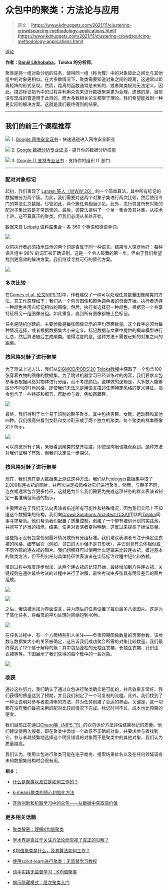 # 众包中的聚类：方法论与应用

> 原文：[https://www.kdnuggets.com/2021/11/clustering-crowdsourcing-methodology-applications.html](https://www.kdnuggets.com/2021/11/clustering-crowdsourcing-methodology-applications.html)

[评论](#comments)

**作者：[Daniil Likhobaba](https://www.linkedin.com/in/daniil-likhobaba-4a33201bb/)，Toloka 的分析师**。

聚类是将一组对象分组的任务，使得同一组（称为簇）中的对象彼此之间比与其他组中的对象更相似。在大多数情况下，聚类需要知道对象之间的距离，这通常以距离矩阵的形式呈现。然而，距离的函数通常是未知的，或者聚类规则无法定义。因此，描述标记指令中的过程并利用众包来进行数据聚类更为合理。遗憾的是，目前没有现成的管道用于此目的，而大多数相关论文都限于理论。我们希望能找到一种更实际的解决方案。这就是我们最终得到的结果。

* * *

## 我们的前三个课程推荐

![](../Images/0244c01ba9267c002ef39d4907e0b8fb.png) 1\. [Google 网络安全证书](https://www.kdnuggets.com/google-cybersecurity) - 快速通道进入网络安全职业

![](../Images/e225c49c3c91745821c8c0368bf04711.png) 2\. [Google 数据分析专业证书](https://www.kdnuggets.com/google-data-analytics) - 提升你的数据分析技能

![](../Images/0244c01ba9267c002ef39d4907e0b8fb.png) 3\. [Google IT 支持专业证书](https://www.kdnuggets.com/google-itsupport) - 支持你的组织 IT 部门

* * *

### 配对对象标记

起初，我们重现了 [Larsen 等人（WWW'20）](https://dl.acm.org/doi/10.1145/3366423.3380045) 的一个简单算法，其中所有标记的数据被分为两个簇。为此，我们需要对这两个对象子集进行两次比较，然后使用专门的算法汇总数据。尽管如此，两个簇任务相当少见。此外，进行包含所有对象的配对子集比较是非常昂贵的。最后，该算法提供了一个单一集合及其补集，从技术上讲，这不算真正的聚类。但我们必须从某处开始。

数据来自 [Leipzig 语料库集合](https://wortschatz.uni-leipzig.de/en/download) – 各 360 个英语和德语单词。

![](../Images/e6510c40af2664a3b48d3545f4b708b6.png)

众包执行者必须指示显示的两个词是否属于同一种语言。结果令人惊讶地好：每种语言组中 98% 的词汇被正确识别。这是一个令人鼓舞的第一步。但由于我们希望找到更高效的解决方案，我们继续寻找可行的替代方案。

![](../Images/f94d8e1b7d0e1410110dd96f29457740.png)

### 多次比较

在[Gomes et al. 论文](https://proceedings.neurips.cc/paper/2011/hash/c86a7ee3d8ef0b551ed58e354a836f2b-Abstract.html)[NIPS'11](https://proceedings.neurips.cc/paper/2011/hash/c86a7ee3d8ef0b551ed58e354a836f2b-Abstract.html)[)](https://proceedings.neurips.cc/paper/2011/hash/c86a7ee3d8ef0b551ed58e354a836f2b-Abstract.html)中，作者建议了一种可以处理任意数量图像聚类的方法。其工作原理如下：我们从一个包含图像和颜色调色板的页面开始。执行者选择一种颜色并用它标记相似的图像。然后，执行者选择另一种颜色，根据另一个共享特征将另一组图像分组。如此重复，直到所有图像都被上色标记。

任务是随机创建的。主要参数是每张图像显示的平均页面数量。这个数字必须为每种情况选择，或者根据数据集大小来定义。标记数据与文章中提供的概率模型进行汇总，然后算法随后生成聚类。值得注意的是，这种方法不需要已知的对象之间的距离。

### 按风格对鞋子进行聚类

为了测试上述方法，我们从[SIGMOD/](https://dl.acm.org/doi/abs/10.1145/3318464.3383127)[PODS'20](https://dl.acm.org/doi/abs/10.1145/3318464.3383127) [Toloka教程](https://dl.acm.org/doi/abs/10.1145/3318464.3383127)中获取了一个包含100张穿着衣物的图像的数据集。为了跳过机器学习已经训练过的内容，我们要求众包参与者根据风格对物体进行分组，而不考虑颜色。这样做的逻辑是，大多数人能够区分不同的时尚风格，即使我们无法总是用语言描述任何特定风格的定义特征。指令包含了一些特征和细节，帮助参与者，例如高跟鞋。

![](../Images/58e03041140b4be3bbdfc147557b149d.png)

最终，我们得到了七个易于识别的鞋子聚类。其中包括男鞋、女靴、运动鞋和其他四种。我们很高兴看到女鞋和女凉鞋形成了两个独立的聚类。每个聚类的样本图像如下所示。

![](../Images/009ba0afcdc6cdb6ea9fed6ca25fe407.png)

可以浏览所有子集，亲眼看到聚类的整齐程度，即使是肉眼也能观察到。这种方法对我们证明了有效，但我们决定进一步探讨。

### 按风格对鞋子进行聚类

现在，我们想在更大数据集上测试这种方法。我们从[Feidegger](https://github.com/zalandoresearch/feidegger)数据集中取了2,000张连衣裙的图片，并再次决定按风格对它们进行聚类。然而，与鞋子不同，连衣裙通常包含更多特征，这就是为什么我们需要为完成这项任务的群众表演者制定一套准确但简洁的指示。

主要困难在于我们无法向表演者描述所有可能性和特殊情况，因为我们实际上不知道这个数据集的结构。我们向[Crowd Solutions Architect (CSA)](https://www.kdnuggets.com/2021/06/data-careers-crowd-solutions-architect.html)团队的[Toloka](https://toloka.ai/)同事寻求帮助。他们帮助我们配置了质量控制，创建了一个带有培训计划的实践池，并撰写了适当的指示。结果，任务对表演者变得明确，这反过来提高了标注质量。

这些指示没有包含任何最坏情况或所有分组标准。我们建议表演者专注于确定连衣裙的风格、细节层次（例如，领口的大小但不是其形状），并识别具有总体相似或不同外观的连衣裙的图片。我们想解释可以使用什么逻辑来比较连衣裙，概述基本的聚类方法，但不列出任何具体特征供表演者在实际标注过程中记忆和依赖。

培训过程中难度逐步增加，从两个连衣裙的比较开始，最终增加到八件连衣裙。关键规则在通往最终考试的过程中进行了讲解，最终考试由多张具有明显差异的图片组成。

![](../Images/aa05cc1cd1bc5e514569d402229fac22.png)

![](../Images/6da7585319f8b28ab184124cd3e6d2c1.png)

之后，俄语被添加为界面语言，并为随后的任务设置了每页最多八张图片。这是为了简化任务，将每页的平均处理时间缩短到40秒。

![](../Images/4f8de1915036abe7c4a09cd5f131c176.png)

在任务过程中，有一个方面特别引人关注——负责预期图像数量的页面参数。该参数与数据集大小的关系被确定，这告诉我们成功聚合所需的对象比较数量。我们最终得到了12个易于解释的簇：其中包括蓬松的无袖连衣裙、长袖连衣裙、针织连衣裙等等。下图展示了我们获得的每个簇中的一些对象。

![](../Images/eae10f32dda7c9019b69622dee65b6bf.png)

### 收获

通过这些努力，我们确认了通过众包进行聚类确实是可能的，并且效果非常好。我们获得的质量达到了预期，并且我们制定了一个可复制的流程。此外，我们找到了一种让说明对参与者更清晰的方法，并为任务创建了合适的界面。关键是，这一切都在没有我们最初采用的配对比较的情况下完成。标记时间不长，成本也比预期的便宜。

我们目前正在通过[Chang等（NIPS '11）](https://proceedings.neurips.cc/paper/2009/file/f92586a25bb3145facd64ab20fd554ff-Paper.pdf)的众包评价方法评估结果标记的质量。他们建议使用入侵者，即在聚类中添加一个故意不正确的对象，并要求参与者找到它。参与者越频繁地选择这个明显错误的对象而不是聚类中的其他对象，我们认为质量越高。

我们认为，使用众包进行聚类可能在电子商务、搜索结果排名以及在任何领域调查未知数据集结构时会很有用。

**相关：**

+   [什么是聚类以及它是如何工作的？](https://www.kdnuggets.com/2021/10/clustering-what-is-how-works.html)

+   [k-means聚类的质心初始化方法](https://www.kdnuggets.com/2020/06/centroid-initialization-k-means-clustering.html)

+   [开放创新和机器学习中的众包——从数据中获取高价值](https://www.kdnuggets.com/2017/06/open-innovation-crowdsourcing-machine-learning.html)

### 更多相关话题

+   [聚类解密：理解K均值聚类](https://www.kdnuggets.com/2023/07/clustering-unleashed-understanding-kmeans-clustering.html)

+   [学术界是否过于关注方法论而忽视了真正的见解？](https://www.kdnuggets.com/is-academia-obsessing-over-methodology-at-the-cost-of-true-insights)

+   [K均值聚类是什么，及其算法如何工作？](https://www.kdnuggets.com/2023/05/kmeans-clustering-algorithm-work.html)

+   [使用scikit-learn进行聚类：无监督学习教程](https://www.kdnuggets.com/2023/05/clustering-scikitlearn-tutorial-unsupervised-learning.html)

+   [动手实践无监督学习：K均值聚类](https://www.kdnuggets.com/handson-with-unsupervised-learning-kmeans-clustering)

+   [揭示隐藏模式：层次聚类入门](https://www.kdnuggets.com/unveiling-hidden-patterns-an-introduction-to-hierarchical-clustering)
